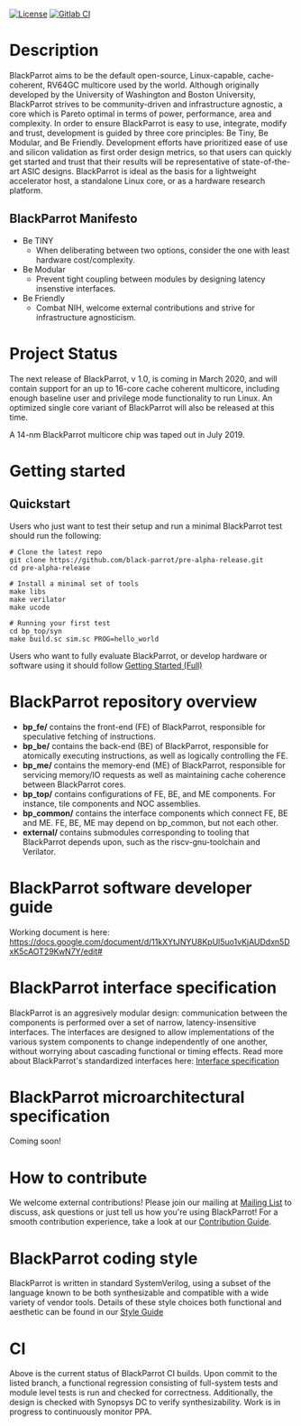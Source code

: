 [![License](https://img.shields.io/badge/License-BSD%203--Clause-blue.svg)](https://opensource.org/licenses/BSD-3-Clause)
[![Gitlab CI](https://gitlab.com/black-parrot/pre-alpha-release/badges/master/pipeline.svg)](https://gitlab.com/black-parrot/pre-alpha-release/pipelines) 

# Description
BlackParrot aims to be the default open-source, Linux-capable, cache-coherent, RV64GC multicore used by the world. Although originally developed by the University of Washington and Boston University, BlackParrot strives to be community-driven and infrastructure agnostic, a core which is Pareto optimal in terms of power, performance, area and complexity. In order to ensure BlackParrot is easy to use, integrate, modify and trust, development is guided by three core principles: Be Tiny, Be Modular, and Be Friendly. Development efforts have prioritized ease of use and silicon validation as first order design metrics, so that users can quickly get started and trust that their results will be representative of state-of-the-art ASIC designs. BlackParrot is ideal as the basis for a lightweight accelerator host, a standalone Linux core, or as a hardware research platform.

## BlackParrot Manifesto
- Be TINY
    - When deliberating between two options, consider the one with least hardware cost/complexity.
- Be Modular
    - Prevent tight coupling between modules by designing latency insenstive interfaces.
- Be Friendly
    - Combat NIH, welcome external contributions and strive for infrastructure agnosticism.

# Project Status
The next release of BlackParrot, v 1.0, is coming in March 2020, and will contain support for an up to 16-core cache coherent multicore, including enough baseline user and privilege mode functionality to run Linux. An optimized single core variant of BlackParrot will also be released at this time.

A 14-nm BlackParrot multicore chip was taped out in July 2019.

# Getting started

## Quickstart
Users who just want to test their setup and run a minimal BlackParrot test should run the following:

    # Clone the latest repo
    git clone https://github.com/black-parrot/pre-alpha-release.git
    cd pre-alpha-release

    # Install a minimal set of tools
    make libs
    make verilator
    make ucode

    # Running your first test
    cd bp_top/syn
    make build.sc sim.sc PROG=hello_world

Users who want to fully evaluate BlackParrot, or develop hardware or software using it should follow [Getting Started (Full)](GETTING_STARTED.md)

# BlackParrot repository overview
- **bp_fe/** contains the front-end (FE) of BlackParrot, responsible for speculative fetching of instructions.
- **bp_be/** contains the back-end (BE) of BlackParrot, responsible for atomically executing instructions, as well as logically controlling the FE.
- **bp_me/** contains the memory-end (ME) of BlackParrot, responsible for servicing memory/IO requests as well as maintaining cache coherence between BlackParrot cores. 
- **bp_top/** contains configurations of FE, BE, and ME components. For instance, tile components and NOC assemblies.
- **bp_common/** contains the interface components which connect FE, BE and ME. FE, BE, ME may depend on bp\_common, but not each other.
- **external/** contains submodules corresponding to tooling that BlackParrot depends upon, such as the riscv-gnu-toolchain and Verilator.

# BlackParrot software developer guide
Working document is here:
https://docs.google.com/document/d/11kXYtJNYU8KpUl5uo1vKjAUDdxn5DxK5cAOT29KwN7Y/edit#

# BlackParrot interface specification
BlackParrot is an aggresively modular design: communication between the components is performed over a set of narrow, latency-insensitive interfaces. The interfaces are designed to allow implementations of the various system components to change independently of one another, without worrying about cascading functional or timing effects. Read more about BlackParrot's standardized interfaces here: [Interface specification](docs/interface_specification.md)

# BlackParrot microarchitectural specification
Coming soon!

# How to contribute
We welcome external contributions! Please join our mailing at [Mailing List](black-parrot@googlegroups.com) to discuss, ask questions or just tell us how you're using BlackParrot! For a smooth contribution experience, take a look at our [Contribution Guide](CONTRIBUTING.md).

# BlackParrot coding style
BlackParrot is written in standard SystemVerilog, using a subset of the language known to be both synthesizable and compatible with a wide variety of vendor tools. Details of these style choices both functional and aesthetic can be found in our [Style Guide](STYLE_GUIDE.md)

# CI
Above is the current status of BlackParrot CI builds. Upon commit to the listed branch, a functional regression consisting of full-system tests and module level tests is run and checked for correctness. Additionally, the design is checked with Synopsys DC to verify synthesizability. Work is in progress to continuously monitor PPA.


